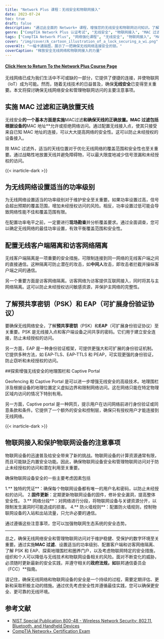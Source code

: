 ```yaml
---
title: "Network Plus 课程：无线安全和物联网接入"
date: 2023-07-24
toc: true
draft: false
description: "通过此全面的 Network+ 课程，增强您的无线安全和物联网访问知识。了解 MAC 过滤、天线位置、功率级别配置、预共享密钥、EAP、地理围栏和物联网设备安全。"
genre: ["CompTIA Network Plus 认证考试", "无线安全", "物联网接入", "MAC 过滤", "天线位置", "功率等级", "客户保温", "访客网络隔离", "预共享密钥", "EAP", "地理围栏", "自带门户网站", "物联网安全", "无线网络", "网络安全", "IT 认证", "网络基础知识", "信息技术", "在线学习", "专业发展"]
tags: ["CompTIA Network Plus", "网络强化课程", "无线安全", "物联网接入", "MAC 过滤", "天线位置", "功率等级", "客户保温", "访客网络隔离", "预共享密钥", "EAP", "地理围栏", "自带门户网站", "物联网安全", "无线网络", "网络安全", "IT 认证", "网络基础知识", "在线学习", "专业发展", "无线网络安全", "无线技术", "网络安全最佳做法", "物联网设备安全", "FCC 指南", "网络安全措施", "无线网络优化", "无线网络性能", "物联网网络划分", "无线网络验证"]
cover: "/img/cover/A_cartoon_illustration_of_a_lock_securing_a_wi.png"
coverAlt: "一幅卡通插图，展示了一把确保无线网络连接安全的锁。"
coverCaption: "释放安全无线网络和物联网接入的力量"
---
```


#### [Click Here to Return To the Network Plus Course Page](/network-plus-start)

无线网络已成为我们生活中不可或缺的一部分，它提供了便捷的连接，并使物联网（IoT）成为可能。然而，随着无线技术的日益普及，确保**无线安全**已变得至关重要。本文将探讨确保无线网络安全和管理物联网访问的主要注意事项。

## 实施 MAC 过滤和正确放置天线

无线安全**的一个基本方面是实施**MAC过滤**和确保天线的正确放置。MAC 过滤包括根据设备的**MAC 地址**允许或拒绝网络访问。通过配置无线接入点，使其只接受来自已知 MAC 地址的连接，可以大大提高网络的安全性。这可以防止未经授权的设备接入。

除 MAC 过滤外，适当的天线位置对于优化无线网络的覆盖范围和安全性也至关重要。通过战略性地放置天线并避免障碍物，可以最大限度地减少信号泄漏和未经授权的访问。

{{< inarticle-dark >}}

## 为无线网络设置适当的功率级别

为无线网络设置适当的功率级别对于维护安全至关重要。如果功率设置过高，信号会超出预期的覆盖范围，增加未经授权访问的风险。相反，功率设置过低可能会导致网络性能不佳和覆盖范围有限。

在配置功率电平之前，一定要进行**现场勘查**并分析覆盖要求。通过全面调查，您可以确定无线网络的最佳功率设置，有效平衡覆盖范围和安全性。

## 配置无线客户端隔离和访客网络隔离

无线客户端隔离是一项重要的安全措施，可限制连接到同一网络的无线客户端之间的直接通信。这种隔离可防止潜在的攻击，如**中间人**攻击，即攻击者拦截并操纵客户端之间的通信。

另一个重要方面是访客网络隔离。访客网络为访客提供互联网接入，同时将其与主网络隔离。这可以防止未经授权访问敏感资源，并保护主网络的完整性。

## 了解预共享密钥（PSK）和 EAP（可扩展身份验证协议）

要确保无线网络安全，了解**预共享密钥**（PSK）和**EAP**（可扩展身份验证协议）至关重要。PSK 是无线接入点和客户端设备之间共享的密码。它们用于建立安全连接，防止未经授权的访问。

另一方面，EAP 是一种身份验证框架，可提供更强大和可扩展的身份验证机制。它提供多种方法，如 EAP-TLS、EAP-TTLS 和 PEAP，可实现更强的身份验证，防止窃听和未经授权的访问。

##探索增强无线安全的地理围栏和 Captive Portal

Geofencing 和 Captive Portal 是可以进一步增强无线安全的高级技术。地理围栏涉及根据设备的地理位置定义虚拟边界和限制网络访问。这在网络只能在特定物理区域内访问的情况下特别有用。

另一方面，Captive portal 是一种网页，提示用户在访问网络前进行身份验证或同意条款和条件。它提供了一个额外的安全和控制层，确保只有授权用户才能连接到无线网络。

{{< inarticle-dark >}}

## 物联网接入和保护物联网设备的注意事项

物联网设备的迅速普及给安全带来了新的挑战。物联网设备的计算资源通常有限，而且可能缺乏内置安全功能。因此，确保物联网设备安全和管理物联网访问对于防止未经授权的访问和潜在利用至关重要。

确保物联网设备安全的一些主要考虑因素包括

1.** 独特的凭证**：确保每个物联网设备都有唯一的用户名和密码，以防止未经授权的访问。
2.**固件更新**：定期更新物联网设备的固件，修补安全漏洞，提高整体安全性。
3.** 网络分段**：对网络进行分段，将物联网设备与关键资源分开，以限制发生漏洞时可能造成的损害。
4.** 防火墙规则**：配置防火墙规则，控制物联网设备的入站和出站流量，只允许必要的通信。

通过遵循这些注意事项，您可以加强物联网生态系统的安全态势。

______

总之，确保无线网络安全和管理物联网访问对于维护稳健、受保护的数字环境至关重要。通过实施**MAC 过滤**、设置适当的功率级别、配置客户端和访客网络隔离、了解 PSK 和 EAP、探索地理围栏和圈养门户，以及考虑物联网特定的安全措施，组织和个人可以降低与无线技术和物联网设备相关的风险。面对不断变化的威胁，必须随时更新最新的安全实践，并遵守相关的**政府法规，如**联邦通信委员会（FCC）**指南。

请记住，确保无线网络和物联网设备的安全是一个持续的过程，需要定期评估、更新和采取积极主动的措施。通过优先考虑安全性并遵循最佳实践，您可以确保更安全、更可靠的无线环境。

## 参考文献

- [NIST Special Publication 800-48 - Wireless Network Security: 802.11, Bluetooth, and Handheld Devices](https://csrc.nist.gov/publications/detail/sp/800-48/rev-1/final)
- [CompTIA Network+ Certification Exam](https://www.comptia.org/certifications/network)
